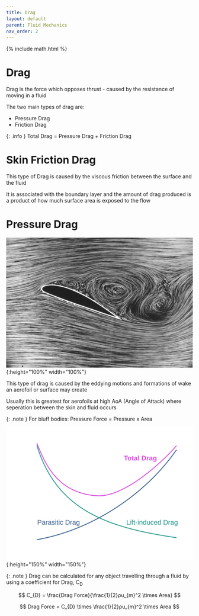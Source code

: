 ```yaml
---
title: Drag
layout: default
parent: Fluid Mechanics
nav_order: 2
---
```


{% include math.html %}

<h1>Drag</h1>

Drag is the force which opposes thrust - caused by the resistance of moving in a fluid

The two main types of drag are:
- Pressure Drag
- Friction Drag

{: .info }
Total Drag = Pressure Drag + Friction Drag

# Skin Friction Drag

This type of Drag is caused by the viscous friction between the surface and the fluid

It is associated with the boundary layer and the amount of drag produced is a product of how much surface area is exposed to the flow

# Pressure Drag

![Friction and Pressure Drag curves](assets/images/1280px-1915ca_abger_fluegel_(cropped_and_mirrored).jpg){:height="100%" width="100%"}

This type of drag is caused by the eddying motions and formations of wake an aerofoil or surface may create

Usually this is greatest for aerofoils at high AoA (Angle of Attack) where seperation between the skin and fluid occurs

{: .note }
For bluff bodies: Pressure Force = Pressure x Area

![Friction and Pressure Drag curves](assets/images/Drag_curves_for_aircraft_in_flight.svg){:height="150%" width="150%"}

{: .note }
Drag can be calculated for any object travelling through a fluid by using a coefficient for Drag, C<sub>D</sub>

$$ C_{D} = \frac{Drag Force}{\frac{1}{2}ρu_{m}^2 \times Area} $$

$$ Drag Force = C_{D} \times \frac{1}{2}ρu_{m}^2 \times Area $$